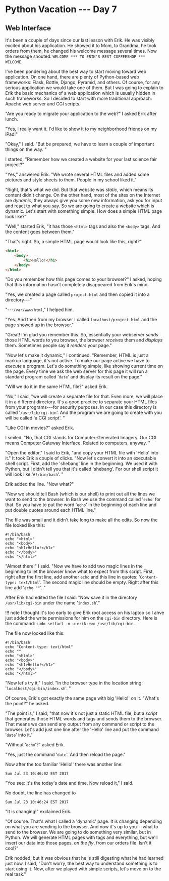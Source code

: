 # Python Vacation --- Day 7

## Web Interface

It's been a couple of days since our last lesson with Erik. He was visibly excited about his application. He showed it to Mom, to Grandma, he took orders from them, he changed his welcome message several times. Now the message shouted: `WELCOME *** TO ERIK'S BEST COFFEESHOP *** WELCOME`.

I've been pondering about the best way to start moving toward web application. On one hand, there are plenty of Python-based web frameworks: Flask, Bottle, Django, Pyramid, and others. Of course, for any serious application we would take one of them. But I was going to explain to Erik the basic mechanics of a web application which is usually hidden in such frameworks. So I decided to start with more traditional approach: Apache web server and CGI scripts.

"Are you ready to migrate your application to the web?" I asked Erik after lunch.

"Yes, I really want it. I'd like to show it to my neighborhood friends on my iPad!"

"Okay," I said. "But be prepared, we have to learn a couple of important things on the way. "

I started, "Remember how we created a website for your last science fair project?"

"Yes," answered Erik. "We wrote several HTML files and added some pictures and style sheets to them. People in my school liked it."

"Right, that's what we did. But that website was _static_, which means its content didn't change. On the other hand, most of the sites on the Internet are _dynamic_, they always give you some new information, ask you for input and react to what you say. So we are going to create a website which is dynamic. Let's start with something simple. How does a simple HTML page look like?"

"Well," started Erik, "it has those `<html>` tags and also the `<body>` tags. And the content goes between them."

"That's right. So, a simple HTML page would look like this, right?"

```html
<html>
    <body>
        <h1>Hello!</h1>
    </body>
</html>
```

"Do you remember how this page comes to your browser?" I asked, hoping that this information hasn't completely disappeared from Erik's mind.

"Yes, we created a page called `project.html` and then copied it into a directory---"

"---`/var/www/html`," I helped him.

"Yes. And then from my browser I called `localhost/project.html` and the page showed up in the browser."

"Great! I'm glad you remember this. So, essentially your webserver _sends_ those HTML words to you browser, the browser _receives_ them and _displays_ them. Sometimes people say it _renders_ your page."

"Now let's make it dynamic," I continued. "Remember, HTML is just a markup language, it's not active. To make our page active we have to _execute_ a program. Let's do something simple, like showing current time on the page. Every time we ask the web server for this page it will run a standard program called '`date`' and display its result on the page."

"Will we do it in the same HTML file?" asked Erik. 

"No," I said, "we will create a separate file for that. Even more, we will place it in a different directory. It's a good practice to separate your HTML files from your programs---for security purposes. In our case this directory is called '`/usr/lib/cgi-bin`'. And the program we are going to create with you will be called 'a CGI script'. "

"Like CGI in movies?" asked Erik.

I smiled. "No, that CGI stands for Computer-Generated Imagery. Our CGI means Computer Gateway Interface. Related to computers, anyway. "

"Open the editor," I said to Erik, "and copy your HTML file with 'Hello' into it." It took Erik a couple of clicks. "Now let's convert it into an executable shell script. First, add the 'shebang' line in the beginning. We used it with Python, but I didn't tell you that it's called 'shebang'. For our shell script it will look like '`#!/bin/bash`'. "

Erik added the line. "Now what?"

"Now we should tell Bash (which is our shell) to print out all the lines we want to send to the browser. In Bash we use the command called '`echo`' for that. So you have to put the word '`echo`' in the beginning of each line and put double quotes around each HTML line."

The file was small and it didn't take long to make all the edits. So now the file looked like this:

```
#!/bin/bash
echo "<html>"
echo "<body>"
echo "<h1>Hello!</h1>"
echo "</body>"
echo "</html>"
```

"Almost there!" I said. "Now we have to add two magic lines in the beginning to let the browser know what to expect from this script. First, right after the first line, add another `echo` and this line in quotes: '`Content-type: text/html`'. The second magic line should be empty. Right after this line add '`echo ""`'. "

After Erik had edited the file I said: "Now save it in the directory `/usr/lib/cgi-bin` under the name '`index.sh`'."

!!! note
    I thought it's too early to give Erik root access on his laptop so I ahve just added the write permissions for him on the `cgi-bin` directory. Here is the command: `sudo setfacl -m u:erik:rwx /usr/lib/cgi-bin`.

The file now looked like this:

```
#!/bin/bash
echo "Content-type: text/html"
echo ""
echo "<html>"
echo "<body>"
echo "<h1>Hello!</h1>"
echo "</body>"
echo "</html>"
```

"Now let's try it," I said. "In the browser type in the location string: '`localhost/cgi-bin/index.sh`'. "

Of course, Erik's got exactly the same page with big 'Hello!' on it. "What's the point?" he asked.

"The point is," I said, "that now it's not just a static HTML file, but a _script_ that generates those HTML words and tags and sends them to the browser. That means we can send any output from any command or script to the browser. Let's add just one line after the 'Hello' line and put the command '`date`' into it."

"Without '`echo`'?" asked Erik.

"Yes, just the command '`date`'. And then reload the page."

Now after the too familiar 'Hello!' there was another line:

```
Sun Jul 23 10:46:02 EST 2017
```

"You see: it's the today's date and time. Now reload it," I said.

No doubt, the line has changed to 

```
Sun Jul 23 10:46:24 EST 2017
```

"It is changing!" exclaimed Erik.

"Of course. That's what I called a 'dynamic' page. It is changing depending on what you are sending to the browser. And now it's up to you---what to send to the browser. We are going to do something very similar, but in Python. We will generate HTML pages with tags and everything, but we'll insert our data into those pages, _on the fly_, from our orders file. Isn't it cool?"

Erik nodded, but it was obvious that he is still digesting what he had learned just now. I said, "Don't worry, the best way to understand something is to start using it. Now, after we played with simple scripts, let's move on to the real task."



